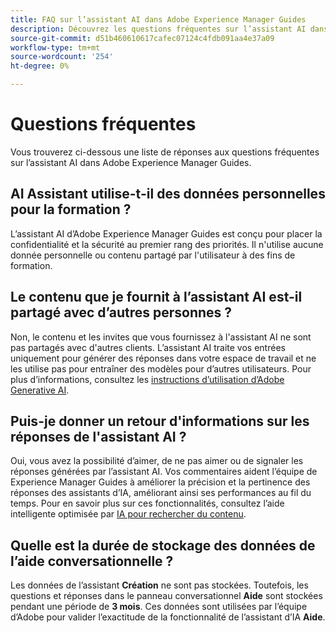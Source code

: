 ```yaml
---
title: FAQ sur l’assistant AI dans Adobe Experience Manager Guides
description: Découvrez les questions fréquentes sur l’assistant AI dans Adobe Experience Manager Guides.
source-git-commit: d51b460610617cafec07124c4fdb091aa4e37a09
workflow-type: tm+mt
source-wordcount: '254'
ht-degree: 0%

---
```



# Questions fréquentes

Vous trouverez ci-dessous une liste de réponses aux questions fréquentes sur l’assistant AI dans Adobe Experience Manager Guides.

## AI Assistant utilise-t-il des données personnelles pour la formation ?

L’assistant AI d’Adobe Experience Manager Guides est conçu pour placer la confidentialité et la sécurité au premier rang des priorités. Il n&#39;utilise aucune donnée personnelle ou contenu partagé par l&#39;utilisateur à des fins de formation.

## Le contenu que je fournit à l’assistant AI est-il partagé avec d’autres personnes ?

Non, le contenu et les invites que vous fournissez à l&#39;assistant AI ne sont pas partagés avec d&#39;autres clients. L’assistant AI traite vos entrées uniquement pour générer des réponses dans votre espace de travail et ne les utilise pas pour entraîner des modèles pour d’autres utilisateurs. Pour plus d’informations, consultez les [instructions d’utilisation d’Adobe Generative AI](https://www.adobe.com/fr/legal/licenses-terms/adobe-dx-gen-ai-user-guidelines.html).

## Puis-je donner un retour d&#39;informations sur les réponses de l&#39;assistant AI ?

Oui, vous avez la possibilité d’aimer, de ne pas aimer ou de signaler les réponses générées par l’assistant AI. Vos commentaires aident l’équipe de Experience Manager Guides à améliorer la précision et la pertinence des réponses des assistants d’IA, améliorant ainsi ses performances au fil du temps. Pour en savoir plus sur ces fonctionnalités, consultez l’aide intelligente optimisée par [IA pour rechercher du contenu](./ai-based-smart-help.md).

## Quelle est la durée de stockage des données de l’aide conversationnelle ?

Les données de l’assistant **Création** ne sont pas stockées. Toutefois, les questions et réponses dans le panneau conversationnel **Aide** sont stockées pendant une période de **3 mois**. Ces données sont utilisées par l’équipe d’Adobe pour valider l’exactitude de la fonctionnalité de l’assistant d’IA **Aide**.




